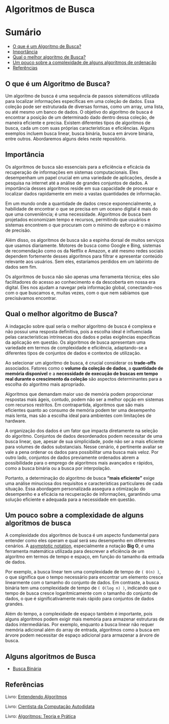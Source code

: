 # Algoritmos de Busca 

# Sumário

- [O que é um Algoritmo de Busca?](#o-que-é-um-algoritmo-de-busca)
- [Importância](#impotância)
- [Qual o melhor algoritmo de Busca?](#qual-o-melhor-algoritmo-de-busca)
- [Um pouco sobre a complexidade de alguns algoritmos de ordenação](#um-pouco-sobre-a-complexidade-de-alguns-algitmos-de-ordenação)
- [Referências](#refências)

## O que é um Algoritmo de Busca?

Um algoritmo de busca é uma sequência de passos sistemáticos utilizada para localizar informações específicas em uma coleção de dados. Essa coleção pode ser estruturada de diversas formas, como um array, uma lista, ou até mesmo um banco de dados. O objetivo do algoritmo de busca é encontrar a posição de um determinado dado dentro dessa coleção, de maneira eficiente e precisa. Existem diferentes tipos de algoritmos de busca, cada um com suas próprias características e eficiências. Alguns exemplos incluem busca linear, busca binária, busca em árvore binária, entre outros. Abordaremos alguns deles neste repositório.

## Importância

Os algoritmos de busca são essenciais para a eficiência e eficácia da recuperação de informações em sistemas computacionais. Eles desempenham um papel crucial em uma variedade de aplicações, desde a pesquisa na internet até a análise de grandes conjuntos de dados. A importância desses algoritmos reside em sua capacidade de processar e localizar dados rapidamente em meio a vastas quantidades de informação.

Em um mundo onde a quantidade de dados cresce exponencialmente, a habilidade de encontrar o que se precisa em um oceano digital é mais do que uma conveniência; é uma necessidade. Algoritmos de busca bem projetados economizam tempo e recursos, permitindo que usuários e sistemas encontrem o que procuram com o mínimo de esforço e o máximo de precisão.

Além disso, os algoritmos de busca são a espinha dorsal de muitos serviços que usamos diariamente. Motores de busca como Google e Bing, sistemas de recomendação como os da Netflix e Amazon, e até mesmo redes sociais dependem fortemente desses algoritmos para filtrar e apresentar conteúdo relevante aos usuários. Sem eles, estaríamos perdidos em um labirinto de dados sem fim.

Os algoritmos de busca não são apenas uma ferramenta técnica; eles são facilitadores do acesso ao conhecimento e da descoberta em nossa era digital. Eles nos ajudam a navegar pela informação global, conectando-nos com o que buscamos e, muitas vezes, com o que nem sabíamos que precisávamos encontrar.


## Qual o melhor algoritmo de Busca?

A indagação sobre qual seria o melhor algoritmo de busca é complexa e não possui uma resposta definitiva, pois a escolha ideal é influenciada pelas características intrínsecas dos dados e pelas exigências específicas da aplicação em questão. Os algoritmos de busca apresentam uma variedade em termos de complexidade e eficiência, adaptando-se a diferentes tipos de conjuntos de dados e contextos de utilização.

Ao selecionar um algoritmo de busca, é crucial considerar os **trade-offs** associados. Fatores como o **volume da coleção de dados**, a **quantidade de memória disponível** e a **necessidade de execução de buscas em tempo real durante o crescimento da coleção** são aspectos determinantes para a escolha do algoritmo mais apropriado.

Algoritmos que demandam maior uso de memória podem proporcionar respostas mais ágeis, contudo, podem não ser a melhor opção em sistemas com recursos restritos. Em contrapartida, algoritmos que são mais eficientes quanto ao consumo de memória podem ter uma desempenho mais lenta, mas são a escolha ideal para ambientes com limitações de hardware.

A organização dos dados é um fator que impacta diretamente na seleção do algoritmo. Conjuntos de dados desordenados podem necessitar de uma busca linear, que, apesar de sua simplicidade, pode não ser a mais eficiente para volumes de dados substanciais. Nesse cenário, é pertinente avaliar se vale a pena ordenar os dados para possibilitar uma busca mais veloz. Por outro lado, conjuntos de dados previamente ordenados abrem a possibilidade para o emprego de algoritmos mais avançados e rápidos, como a busca binária ou a busca por interpolação.

Portanto, a determinação do algoritmo de busca **“mais eficiente”** exige uma análise minuciosa dos requisitos e características particulares de cada situação. Essa abordagem personalizada assegura a otimização do desempenho e a eficácia na recuperação de informações, garantindo uma solução eficiente e adequada para a necessidade em questão.


## Um pouco sobre a complexidade de alguns algoritmos de busca

A complexidade dos algoritmos de busca é um aspecto fundamental para entender como eles operam e qual será seu desempenho em diferentes cenários. A <a href="https://github.com/FabioHenriqueFarias/algorithms-And-Data-Dtructures/tree/main/Asymptotic_Notation" target="_blank">asymptotic notation</a>, especialmente a notação **Big O**, é uma ferramenta matemática utilizada para descrever a eficiência de um algoritmo em termos de tempo e espaço, em função do tamanho da entrada de dados.

Por exemplo, a busca linear tem uma complexidade de tempo de `( O(n) )`, o que significa que o tempo necessário para encontrar um elemento cresce linearmente com o tamanho do conjunto de dados. Em contraste, a busca binária tem uma complexidade de tempo de `( O(log n) )`, indicando que o tempo de busca cresce logaritmicamente com o tamanho do conjunto de dados, o que é significativamente mais rápido para conjuntos de dados grandes.

Além do tempo, a complexidade de espaço também é importante, pois alguns algoritmos podem exigir mais memória para armazenar estruturas de dados intermediárias. Por exemplo, enquanto a busca linear não requer memória adicional além do array de entrada, algoritmos como a busca em árvore podem necessitar de espaço adicional para armazenar a árvore de busca.

## Alguns algoritmos de Busca 

- [Busca Binária](https://github.com/FabioHenriqueFarias/algorithms-And-Data-Dtructures/tree/main/Algorithms/Search/BinarySearch)

## Referências

Livro: <a href="https://novatec.com.br/livros/entendendo-algoritmos/">Entendendo Algoritmos</a> 

Livro: <a href="https://www.novatec.com.br/livros/cientista-da-computacao-autodidata/">Cientista da Computação Autodidata</a> <br>

Livro: <a href="https://www.grupogen.com.br/e-book-algoritmos-thomas-cormen-9788595159914">Algoritmos: Teoria e Prática</a> 
